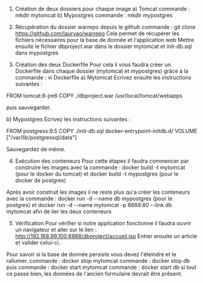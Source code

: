 1) Création de deux dossiers pour chaque image
a) Tomcat
commande : mkdir mytomcat
b) Mypostgres
commande : mkdir mypostgres

2) Récupération du dossier warrepo depuis le github
commande : git clone https://github.com/lauryao/warrepo
Cela permet de récupérer les fichiers nécessaires pour la base de donnée et l'application web
Mettre ensuite le fichier dbproject.war dans le dossier mytomcat et init-db.sql dans mypostgres

3) Création des deux Dockerfile
Pour cela il vous faudra créer un Dockerfile dans chaque dossier (mytomcat et mypostgres)
grâce à la commande : vi Dockerfile
a) Mytomcat
Ecrivez ensuite les instructions suivantes :

FROM tomcat:8-jre8
COPY ./dbproject.war /usr/local/tomcat/webapps

puis sauvegarder.

b) Mypostgres
Ecrivez les instructions suivantes :

FROM postgress:9.5
COPY ./init-db.sql docker-entrypoint-initdb.d/
VOLUME ["/var/lib/postgressql/data"]

Sauvegardez de même.

4) Exécution des conteneurs
Pour cette étapes il faudra commencer par construire les images avec la commande : docker build -t mytomcat (pour le docker du tomcat) et docker build -t mypostgres (pour le docker de postgres)

Après avoir construit les images il ne reste plus qu'a créer les conteneurs avec la commande : docker run -d --name db mypostgres (pour le postgres) et docker run -d --name mytomcat -p 8888:80 --link db mytomcat afin de lier les deux conteneurs

5) Vérification
Pour vérifier si notre application fonctionne il faudra ouvrir un navigateur et aller sur le lien : http://192.168.99.100:8888/dbproject/accueil.jsp
Entrer ensuite un article et valider celui-ci.

Pour savoir si la base de donnée persiste vous devez l'éteindre et le rallumer.
commande : docker stop mytomcat
commande : docker stop db
puis
commande : docker start mytomcat
commande : docker start db
si tout ce passe bien, les données de l'ancien formulaire devrait être présent.

